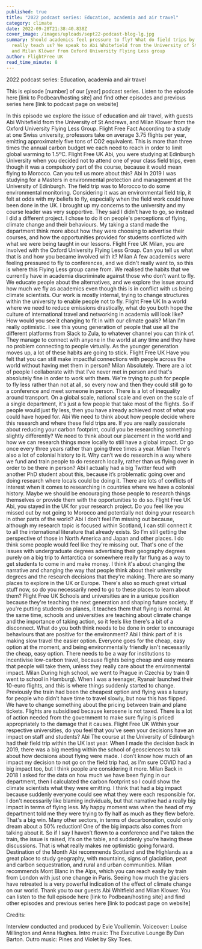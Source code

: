 ```yaml
---
published: true
title: "2022 podcast series: Education, academia and air travel"
category: climate
date: 2022-09-28T21:38:40.838Z
cover_image: /images/uploads/sept22-podcast-blog-lg.jpg
summary: Should academics feel pressure to fly? What do field trips by air
  really teach us? We speak to Abi Whitefield from the University of St Andrews
  and Milan Klöwer from Oxford University Flying Less group
author: FlightFree UK
read_time_minute: 8
---
```

2022 podcast series: Education, academia and air travel

This is episode \[number] of our \[year] podcast series. Listen to the episode here \[link to Podbean/hosting site] and find other episodes and previous series here \[link to podcast page on website]

In this episode we explore the issue of education and air travel, with guests Abi Whitefield from the University of St Andrews, and Milan Klower from the Oxford University Flying Less Group.
Flight Free Fact
According to a study at one Swiss university, professors take on average 3.75 flights per year, emitting approximately five tons of CO2 equivalent. This is more than three times the annual carbon budget we each need to reach in order to limit global warming to 1.5ºC.
Flight Free UK
Abi, you were studying at Edinburgh University when you decided not to attend one of your class field trips, even though it was a compulsory part of the course, because it would mean flying to Morocco. Can you tell us more about this?
Abi
In 2019 I was studying for a Masters in environmental protection and management at the University of Edinburgh. 
The field trip was to Morocco to do some environmental monitoring. Considering it was an environmental field trip, it felt at odds with my beliefs to fly, especially when the field work could have been done in the UK.
I brought up my concerns to the university and my course leader was very supportive. They said I didn’t have to go, so instead I did a different project. I chose to do it on people's perceptions of flying, climate change and their behaviours. My taking a stand made the department think more about how they were choosing to advertise their courses, and how the opportunities provided for students conflicted with what we were being taught in our lessons. 
Flight Free UK
Milan, you are involved with the Oxford University Flying Less Group. Can you tell us what that is and how you became involved with it?
Milan
A few academics were feeling pressured to fly to conferences, and we didn't really want to, so this is where this Flying Less group came from. We realised the habits that we currently have in academia discriminate against those who don’t want to fly. 
We educate people about the alternatives, and we explore the issue around how much we fly as academics even though this is in conflict with us being climate scientists. Our work is mostly internal, trying to change structures within the university to enable people not to fly.
Flight Free UK
In a world where we need to reduce emissions drastically, what do you both hope the culture of international travel and networking in academia will look like? How would you see it changing to fit in with our climate goals?
Milan
I'm really optimistic. I see this young generation of people that use all the different platforms from Slack to Zula, to whatever channel you can think of. They manage to connect with anyone in the world at any time and they have no problem connecting to people virtually. As the younger generation moves up, a lot of these habits are going to stick. 
Flight Free UK
Have you felt that you can still make impactful connections with people across the world without having met them in person?
Milan
Absolutely. There are a lot of people I collaborate with that I’ve never met in person and that's absolutely fine in order to work with them. 
We're trying to push for people to fly less rather than not at all, so every now and then they could still go to a conference and meet someone in person. 
There is a lot of inequality around transport. On a global scale, national scale and even on the scale of a single department, it's just a few people that take most of the flights.
So if people would just fly less, then you have already achieved most of what you could have hoped for. 
Abi
We need to think about how people decide where this research and where these field trips are. If you are really passionate about reducing your carbon footprint, could you be researching something slightly differently?
We need to think about our placement in the world and how we can research things more locally to still have a global impact. Or go once every three years rather than going three times a year.
Milan
There's also a lot of colonial history to it. Why can’t we do research in a way where we fund and train people to do research locally, rather than us flying over in order to be there in person? 
Abi
I actually had a big Twitter feud with another PhD student about this, because it’s problematic going over and doing research where locals could be doing it. There are lots of conflicts of interest when it comes to researching in countries where we have a colonial history. Maybe we should be encouraging those people to research things themselves or provide them with the opportunities to do so.
Flight Free UK
Abi, you stayed in the UK for your research project. Do you feel like you missed out by not going to Morocco and potentially not doing your research in other parts of the world?
Abi
I don't feel I'm missing out because, although my research topic is focused within Scotland, I can still connect it to all the international literature that already exists. So I’m still getting the perspective of those in North America and Japan and other places.
I do think some people would feel like they're missing out. That's one of the issues with undergraduate degrees advertising their geography degrees purely on a big trip to Antarctica or somewhere really far flung as a way to get students to come in and make money. 
I think it's about changing the narrative and changing the way that people think about their university degrees and the research decisions that they're making.
There are so many places to explore in the UK or Europe. There's also so much great virtual stuff now, so do you necessarily need to go to these places to learn about them?
Flight Free UK
Schools and universities are in a unique position because they're teaching the next generation and shaping future society. If you're putting students on planes, it teaches them that flying is normal. 
At the same time, schools and universities are teaching about climate change and the importance of taking action, so it feels like there's a bit of a disconnect. What do you both think needs to be done in order to encourage behaviours that are positive for the environment?
Abi
I think part of it is making slow travel the easier option. Everyone goes for the cheap, easy option at the moment, and being environmentally friendly isn't necessarily the cheap, easy option.
There needs to be a way for institutions to incentivise low-carbon travel, because flights being cheap and easy means that people will take them, unless they really care about the environmental impact.
Milan
During high school, we went to Prague in Czechia by train (I went to school in Hamburg).
When I was a teenager, Ryanair launched their 10-euro flights, and this is where things suddenly started to change. Previously the train had been the cheapest option and flying was a luxury for people who didn’t have time to travel slowly, but now this has flipped.
We have to change something about the pricing between train and plane tickets. Flights are subsidised because kerosene is not taxed. There is a lot of action needed from the government to make sure flying is priced appropriately to the damage that it causes.
Flight Free UK
Within your respective universities, do you feel that you've seen your decisions have an impact on staff and students?
Abi
The course at the University of Edinburgh had their field trip within the UK last year. When I made the decision back in 2019, there was a big meeting within the school of geosciences to talk about how decisions about flying were made.
I don't know how much of an impact my decision to not go on the field trip had, as I'm sure COVID had a big impact too, but I think people are considering it more.
Milan
Back in 2018 I asked for the data on how much we have been flying in our department, then I calculated the carbon footprint so I could show the climate scientists what they were emitting. 
I think that had a big impact because suddenly everyone could see what they were each responsible for. I don't necessarily like blaming individuals, but that narrative had a really big impact in terms of flying less.
My happy moment was when the head of my department told me they were trying to fly half as much as they flew before. That's a big win. Many other sectors, in terms of decarbonation, could only dream about a 50% reduction!
One of the big impacts also comes from talking about it. So if I say I haven’t flown to a conference and I've taken the train, the issue is raised, it’s on the table, and suddenly you’re having these discussions. That is what really makes me optimistic going forward.
Destination of the Month
Abi recommends Scotland and the Highlands as a great place to study geography, with mountains, signs of glaciation, peat and carbon sequestration, and rural and urban communities.
Milan recommends Mont Blanc in the Alps, which you can reach easily by train from London with just one change in Paris. Seeing how much the glaciers have retreated is a very powerful indication of the effect of climate change on our world.
Thank you to our guests Abi Whitfield and Milan Klower. You can listen to the full episode here \[link to Podbean/hosting site] and find other episodes and previous series here \[link to podcast page on website]

Credits:

Interview conducted and produced by Evie Vouillemin. Voiceover: Louise Millington and Anna Hughes. Intro music: The Executive Lounge By Dan Barton. Outro music: Pines and Violet by Sky Toes.